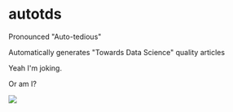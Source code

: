 # autotds

Pronounced "Auto-tedious"

Automatically generates "Towards Data Science" quality articles


Yeah I'm joking. 


Or am I?



![](https://i.imgur.com/bEMpVEM.jpg)
